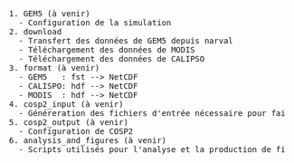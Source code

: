 <pre>
  1. GEM5 (à venir)
    - Configuration de la simulation
  2. download
    - Transfert des données de GEM5 depuis narval
    - Téléchargement des données de MODIS
    - Téléchargement des données de CALIPSO
  3. format (à venir)
    - GEM5   : fst --> NetCDF
    - CALISPO: hdf --> NetCDF
    - MODIS  : hdf --> NetCDF
  4. cosp2_input (à venir)
    - Généreration des fichiers d'entrée nécessaire pour faire rouler COSP2 (à partir des données de GEM5)
  5. cosp2_output (à venir)
    - Configuration de COSP2
  6. analysis_and_figures (à venir)
    - Scripts utilisés pour l'analyse et la production de figures
</pre>
